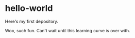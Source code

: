 # hello-world
Here's my first depository.

Woo, such fun. Can't wait until this learning curve is over with.
